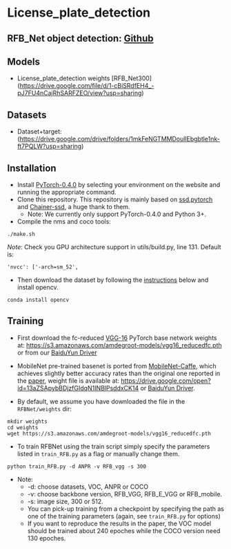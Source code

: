 # License_plate_detection
## RFB_Net object detection: [Github](https://github.com/ruinmessi/RFBNet)
## Models
* License_plate_detection weights [RFB_Net300] (https://drive.google.com/file/d/1-cBiSRdfEH4_-pJ7FU4nCajRhSARFZEO/view?usp=sharing)
## Datasets
* Dataset+target: (https://drive.google.com/drive/folders/1mkFeNGTMMDoullEbgbtle1nk-ft7PQLW?usp=sharing)
## Installation
- Install [PyTorch-0.4.0](http://pytorch.org/) by selecting your environment on the website and running the appropriate command.
- Clone this repository. This repository is mainly based on [ssd.pytorch](https://github.com/amdegroot/ssd.pytorch) and [Chainer-ssd](https://github.com/Hakuyume/chainer-ssd), a huge thank to them.
  * Note: We currently only support PyTorch-0.4.0 and Python 3+.
- Compile the nms and coco tools:
```Shell
./make.sh
```
*Note*: Check you GPU architecture support in utils/build.py, line 131. Default is:
``` 
'nvcc': ['-arch=sm_52',
```
- Then download the dataset by following the [instructions](#download-voc2007-trainval--test) below and install opencv. 
```Shell
conda install opencv
```
## Training 
- First download the fc-reduced [VGG-16](https://arxiv.org/abs/1409.1556) PyTorch base network weights at:    https://s3.amazonaws.com/amdegroot-models/vgg16_reducedfc.pth
or from our [BaiduYun Driver](https://pan.baidu.com/s/1jIP86jW) 
- MobileNet pre-trained basenet is ported from [MobileNet-Caffe](https://github.com/shicai/MobileNet-Caffe), which achieves slightly better accuracy rates than the original one reported in the [paper](https://arxiv.org/abs/1704.04861), weight file is available at: https://drive.google.com/open?id=13aZSApybBDjzfGIdqN1INBlPsddxCK14 or [BaiduYun Driver](https://pan.baidu.com/s/1dFKZhdv).

- By default, we assume you have downloaded the file in the `RFBNet/weights` dir:
```Shell
mkdir weights
cd weights
wget https://s3.amazonaws.com/amdegroot-models/vgg16_reducedfc.pth
```

- To train RFBNet using the train script simply specify the parameters listed in `train_RFB.py` as a flag or manually change them.
```Shell
python train_RFB.py -d ANPR -v RFB_vgg -s 300 
```
- Note:
  * -d: choose datasets, VOC, ANPR or COCO
  * -v: choose backbone version, RFB_VGG, RFB_E_VGG or RFB_mobile.
  * -s: image size, 300 or 512.
  * You can pick-up training from a checkpoint by specifying the path as one of the training parameters (again, see `train_RFB.py` for options)
  * If you want to reproduce the results in the paper, the VOC model should be trained about 240 epoches while the COCO version need 130 epoches.
